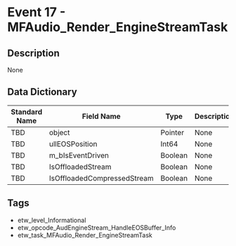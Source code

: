 # Event 17 - MFAudio_Render_EngineStreamTask

## Description
None

## Data Dictionary
|Standard Name|Field Name|Type|Description|Sample Value|
|---|---|---|---|---|
|TBD|object|Pointer|None|`None`|
|TBD|ullEOSPosition|Int64|None|`None`|
|TBD|m_bIsEventDriven|Boolean|None|`None`|
|TBD|IsOffloadedStream|Boolean|None|`None`|
|TBD|IsOffloadedCompressedStream|Boolean|None|`None`|

## Tags
* etw_level_Informational
* etw_opcode_AudEngineStream_HandleEOSBuffer_Info
* etw_task_MFAudio_Render_EngineStreamTask